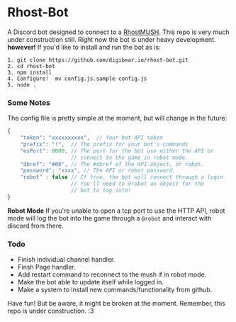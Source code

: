 # Rhost-Bot

A Discord bot designed to connect to a [RhostMUSH](http://rhostmush.com). This repo is very much under construction still. Right now the bot is under heavy development. **however!** If you'd like to install and run the bot as is:

```
1. git clone https://github.com/digibear.io/rhost-bot.git
2. cd rhost-bot
3. npm install
4. Configure!  mv config.js.sample config.js
5. node .
```

### Some Notes

The config file is pretty simple at the moment, but will change in the future:

```js
{
    "token": "xxxxxxxxxx",  // Your bot API token
    "prefix": "!",  // The prefix for your bot's commands
    "esPort": 0000, // The port for the bot use either the API or
                    // connect to the game in robot mode.
    "dbref": "#00", // The #dbref of the API object, or robot.
    "password": "xxxx", // The API or robot password.
    "robot" : false // If true, the bot will connect through a login
                    // You'll need to @robot an object for the
                    // bot to log into!
}
```

**Robot Mode**
If you're unable to open a tcp port to use the HTTP API, robot mode will log the bot into the game through a `@robot` and interact with discord from there.

### Todo

- Finish individual channel handler.
- Finsh Page handler.
- Add restart command to reconnect to the mush if in robot mode.
- Make the bot able to update itself while logged in.
- Make a system to install new commands/functionality from github.

Have fun! But be aware, it might be broken at the moment. Remember, this repo is under construction. :3
